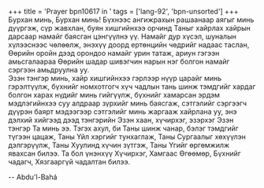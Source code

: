 +++
title = 'Prayer bpn10617 in '
tags = ['lang-92', 'bpn-unsorted']
+++
Бурхан минь, Бурхан минь!  Бүхнээс ангижрахын рашаанаар аягыг минь дүүргэж, сүр жавхлан, буян хишгийнхээ орчинд Таныг хайрлах хайрын дарсаар намайг баясган цэнгүүлнэ үү.  Намайг дур хүсэл, шуналын хүлээснээс чөлөөлж, энэхүү доорд ертөнцийн чөдрийг надаас таслан, Өөрийн оройн дээд орондоо намайг урин татаж, ариун гэгээн амьсгалаараа Өөрийн шадар шивэгчин нарын нэг болгон намайг сэргээн амьдруулна уу.  
Эзэн тэнгэр минь, хайр хишгийнхээ гэрлээр нүүр царайг минь гэрэлтүүлж, бүхнийг номхотгогч хүч чадлын тань шинж тэмдгийг хардаг болгон харах нүдийг минь гийгүүлж, бүхнийг хамарсан эрдэм мэдлэгийнхээ суу алдраар зүрхийг минь баясгаж, сэтгэлийг сэргээгч дүүрэн баярт мэдээгээр сэтгэлийг минь жаргааж хайрлана уу, энэ дэлхий хийгээд дээд тэнгэрийн Эзэн хаан, хүчирхэг, эзэрхэг Эзэн тэнгэр Та минь ээ.  Тэгэх ахул, би Таны шинж чанар, бэлэг тэмдгийг түгээн цацаж, Таны Үйл хэргийг тунхаглаж, Таны Сургаалыг хөхүүлэн дэлгэрүүлж, Таны Хуулинд хүчин зүтгэж, Таны Үгийг өргөмжилж явахсан билээ.
Та бол үнэнхүү Хүчирхэг, Хамгаас Өгөөмөр, Бүхнийг чадагч, Хязгааргүй чадалтан билээ.

-- Abdu'l-Bahá
